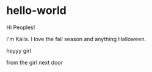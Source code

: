 # hello-world

Hi Peoples!

I'm Kaila. I love the fall season and anything Halloween.

heyyy girl

from the girl next door

